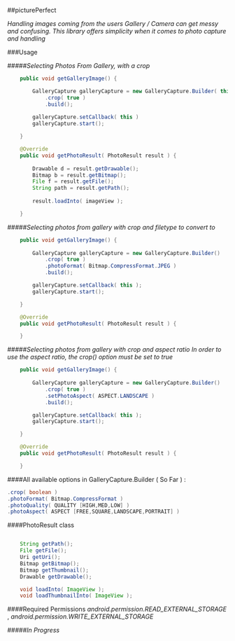 ##picturePerfect

_Handling images coming from the users Gallery / Camera can get messy and confusing. This library offers simplicity when it comes to photo capture and handling_

###Usage

#####_Selecting Photos From Gallery, with a crop_

```java
    public void getGalleryImage() {

        GalleryCapture galleryCapture = new GalleryCapture.Builder( this )
            .crop( true )
            .build();
    
        galleryCapture.setCallback( this )
        galleryCapture.start();

    }

    @Override
    public void getPhotoResult( PhotoResult result ) {
   
        Drawable d = result.getDrawable();
        Bitmap b = result.getBitmap();
        File f = result.getFile();
        String path = result.getPath();
    
        result.loadInto( imageView );

    }
```

#####_Selecting photos from gallery with crop and filetype to convert to_
```java
    public void getGalleryImage() {
    
        GalleryCapture galleryCapture = new GalleryCapture.Builder()
            .crop( true )
            .photoFormat( Bitmap.CompressFormat.JPEG )
            .build();

        galleryCapture.setCallback( this );
        galleryCapture.start();

    }   

    @Override
    public void getPhotoResult( PhotoResult result ) {

    }


```
#####_Selecting photos from gallery with crop and aspect ratio_
_In order to use the aspect ratio, the crop() option must be set to true_
```java
    public void getGalleryImage() {
    
        GalleryCapture galleryCapture = new GalleryCapture.Builder()
            .crop( true )
            .setPhotoAspect( ASPECT.LANDSCAPE )
            .build();

        galleryCapture.setCallback( this );
        galleryCapture.start();

    }   

    @Override
    public void getPhotoResult( PhotoResult result ) {

    }

```

####All available options in GalleryCapture.Builder ( So Far ) :
```java
.crop( boolean )
.photoFormat( Bitmap.CompressFormat )
.photoQuality( QUALITY [HIGH,MED,LOW] )  
.photoAspect( ASPECT [FREE,SQUARE,LANDSCAPE,PORTRAIT] )
```

####PhotoResult class
```java

    String getPath();
    File getFile();
    Uri getUri();
    Bitmap getBitmap();
    Bitmap getThumbnail();
    Drawable getDrawable();

    void loadInto( ImageView );
    void loadThumbnailInto( ImageView );

```

####Required Permissions
_android.permission.READ_EXTERNAL_STORAGE_ ,
_android.permission.WRITE_EXTERNAL_STORAGE_


#####_In Progress_